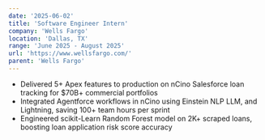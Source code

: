 ```yaml
---
date: '2025-06-02'
title: 'Software Engineer Intern'
company: 'Wells Fargo'
location: 'Dallas, TX'
range: 'June 2025 - August 2025'
url: 'https://www.wellsfargo.com/'
parent: 'Wells Fargo'
---
```


- Delivered 5+ Apex features to production on nCino Salesforce loan tracking for $70B+ commercial portfolios
- Integrated Agentforce workflows in nCino using Einstein NLP LLM, and Lightning, saving 100+ team hours per sprint
- Engineered scikit-Learn Random Forest model on 2K+ scraped loans, boosting loan application risk score accuracy
